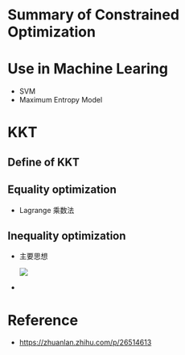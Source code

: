 # Summary of Constrained Optimization

# Use in Machine Learing

+ SVM
+ Maximum Entropy Model



# KKT

## Define of KKT

## Equality optimization

+ Lagrange 乘数法

## Inequality optimization

+ 主要思想

  ![](http://ww3.sinaimg.cn/large/006tNc79ly1g37pxdoa1dj30k00a8wet.jpg)

+ 



# Reference

+ https://zhuanlan.zhihu.com/p/26514613

